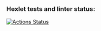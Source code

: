 ### Hexlet tests and linter status:
[![Actions Status](https://github.com/myuri-0/python-for-data-analysts-project-100/actions/workflows/hexlet-check.yml/badge.svg)](https://github.com/myuri-0/python-for-data-analysts-project-100/actions)